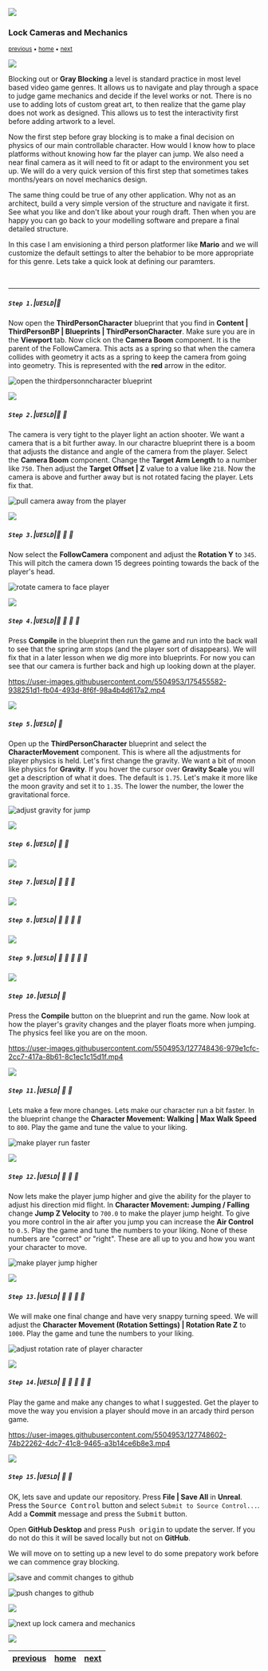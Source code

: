 ![](../images/line3.png)

### Lock Cameras and Mechanics

<sub>[previous](../setting-up/README.md#user-content-setting-up-unreal--github) • [home](../README.md#uuser-content-ue4-intro-to-level-design) • [next](../holodeck/README.md#user-content-setting-up-holodeck)</sub>

![](../images/line3.png)

Blocking out or **Gray Blocking** a level is standard practice in most level based video game genres.  It allows us to navigate and play through a space to judge game mechanics and decide if the level works or not.  There is no use to adding lots of custom great art, to then realize that the game play does not work as designed.  This allows us to test the interactivity first before adding artwork to a level.

Now the first step before gray blocking is to make a final decision on physics of our main controllable character.  How would I know how to place platforms without knowing how far the player can jump.  We also need a near final camera as it will need to fit or adapt to the environment you set up.  We will do a very quick version of this first step that sometimes takes months/years on novel mechanics design.

The same thing could be true of any other application.  Why not as an architect, build a very simple version of the structure and navigate it first.  See what you like and don't like about your rough draft.  Then when you are happy you can go back to your modelling software and prepare a final detailed structure.

In this case I am envisioning a third person platformer like **Mario** and we will customize the default settings to alter the behabior to be more appropriate for this genre. Lets take a quick look at defining our paramters.

<br>

---

##### `Step 1.`\|`UE5LD`|:small_blue_diamond:

Now open the **ThirdPersonCharacter** blueprint that you find in **Content | ThirdPersonBP | Blueprints | ThirdPersonCharacter**. Make sure you are in the **Viewport** tab. Now click on the **Camera Boom** component.  It is the parent of the FollowCamera.  This acts as a spring so that when the camera collides with geometry it acts as a spring to keep the camera from going into geometry. This is represented with the **red** arrow in the editor.

![open the thirdpersonncharacter blueprint](images/followCam.png)

![](../images/line2.png)

##### `Step 2.`\|`UE5LD`|:small_blue_diamond: :small_blue_diamond: 

The camera is very tight to the player light an action shooter.  We want a camera that is a bit further away.  In our charactre blueprint there is a boom that adjusts the distance and angle of the camera from the player. Select the **Camera Boom** component.  Change the **Target Arm Length** to a number like `750`.  Then adjust the **Target Offset | Z** value to a value like `218`. Now the camera is above and further away but is not rotated facing the player.  Lets fix that.

![pull camera away from the player](images/camBoomAdjustment.png)

![](../images/line2.png)

##### `Step 3.`\|`UE5LD`|:small_blue_diamond: :small_blue_diamond: :small_blue_diamond:
Now select the **FollowCamera** component and adjust the **Rotation Y** to `345`.  This will pitch the camera down 15 degrees pointing towards the back of the player's head.

![rotate camera to face player](images/changeRotation.png)

![](../images/line2.png)

##### `Step 4.`\|`UE5LD`|:small_blue_diamond: :small_blue_diamond: :small_blue_diamond: :small_blue_diamond:

Press **Compile** in the blueprint then run the game and run into the back wall to see that the spring arm stops (and the player sort of disappears).  We will fix that in a later lesson when we dig more into blueprints. For now you can see that our camera is further back and high up looking down at the player.

https://user-images.githubusercontent.com/5504953/175455582-938251d1-fb04-493d-8f6f-98a4b4d617a2.mp4

![](../images/line2.png)

##### `Step 5.`\|`UE5LD`| :small_orange_diamond:

Open up the **ThirdPersonCharacter** blueprint and select the **CharacterMovement** component.  This is where all the adjustments for player physics is held.  Let's first change the gravity.  We want a bit of moon like physics for **Gravity**. If you hover the cursor over **Gravity Scale** you will get a description of what it does.  The default is `1.75`. Let's make it more like the moon gravity and set it to `1.35`. The lower the number, the lower the gravitational force.

![adjust gravity for jump](images/gravityScale.png)

![](../images/line2.png)

##### `Step 6.`\|`UE5LD`| :small_orange_diamond: :small_blue_diamond:


![](../images/line2.png)

##### `Step 7.`\|`UE5LD`| :small_orange_diamond: :small_blue_diamond: :small_blue_diamond:


![](../images/line2.png)

##### `Step 8.`\|`UE5LD`| :small_orange_diamond: :small_blue_diamond: :small_blue_diamond: :small_blue_diamond:


![](../images/line2.png)

##### `Step 9.`\|`UE5LD`| :small_orange_diamond: :small_blue_diamond: :small_blue_diamond: :small_blue_diamond: :small_blue_diamond:



![](../images/line2.png)

##### `Step 10.`\|`UE5LD`| :large_blue_diamond:

Press the **Compile** button on the blueprint and run the game.  Now look at how the player's gravity changes and the player floats more when jumping. The physics feel like you are on the moon.

https://user-images.githubusercontent.com/5504953/127748436-979e1cfc-2cc7-417a-8b61-8c1ec1c15d1f.mp4

![](../images/line2.png)

##### `Step 11.`\|`UE5LD`| :large_blue_diamond: :small_blue_diamond: 

Lets make a few more changes.  Lets make our character run a bit faster.  In the blueprint change the **Character Movement: Walking | Max Walk Speed** to `800`. Play the game and tune the value to your liking.

![make player run faster](images/image_14.jpg)

![](../images/line2.png)


##### `Step 12.`\|`UE5LD`| :large_blue_diamond: :small_blue_diamond: :small_blue_diamond: 

Now lets make the player jump higher and give the ability for the player to adjust his direction mid flight.  In **Character Movement: Jumping / Falling** change **Jump Z Velocity** to `700.0` to make the player jump height. To give you more control in the air after you jump you can increase the **Air Control** to `0.5`. Play the game and tune the numbers to your liking. None of these numbers are \"correct\" or \"right\".  These are all up to you and how you want your character to move.

![make player jump higher](images/image_15.jpg)

![](../images/line2.png)

##### `Step 13.`\|`UE5LD`| :large_blue_diamond: :small_blue_diamond: :small_blue_diamond:  :small_blue_diamond: 

We will make one final change and have very snappy turning speed.  We will adjust the **Character Movement (Rotation Settings) | Rotation Rate Z** to `1000`. Play the game and tune the numbers to your liking.

![adjust rotation rate of player character](images/image_16.jpg)

![](../images/line2.png)

##### `Step 14.`\|`UE5LD`| :large_blue_diamond: :small_blue_diamond: :small_blue_diamond: :small_blue_diamond:  :small_blue_diamond: 

Play the game and make any changes to what I suggested.  Get the player to move the way you envision a player should move in an arcady third person game.

https://user-images.githubusercontent.com/5504953/127748602-74b22262-4dc7-41c8-9465-a3b14ce6b8e3.mp4

![](../images/line2.png)


##### `Step 15.`\|`UE5LD`| :large_blue_diamond: :small_orange_diamond: 

OK, lets save and update our repository.  Press **File | Save All** in **Unreal**. Press the <kbd>Source Control</kbd> button and select `Submit to Source Control...`. Add a **Commit** message and press the <kbd>Submit</kbd> button.

Open **GitHub Desktop** and press <kbd>Push origin</kbd> to update the server.  If you do not do this it will be saved locally but not on **GitHub**.

We will move on to setting up a new level to do some prepatory work before we can commence gray blocking.

![save and commit changes to github](images/CommitChangesToGitHub.jpg)

![push changes to github](images/PushChangesNow.jpg)

![](../images/line.png)

![next up lock camera and mechanics](images/banner.png)

![](../images/line.png)

| [previous](../setting-up/README.md#user-content-setting-up-unreal--github)| [home](../README.md#user-content-ue4-intro-to-level-design) | [next](../holodeck/README.md#user-content-setting-up-holodeck)|
|---|---|---|
